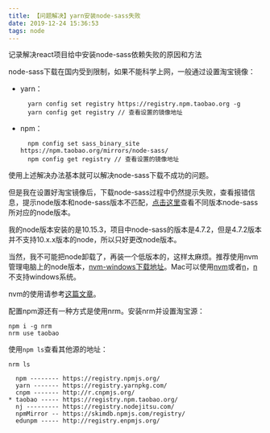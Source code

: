 ```yaml
---
title: 【问题解决】yarn安装node-sass失败
date: 2019-12-24 15:36:53
tags: node
---
```


记录解决react项目给中安装node-sass依赖失败的原因和方法

<!-- more -->

node-sass下载在国内受到限制，如果不能科学上网，一般通过设置淘宝镜像：

* yarn：

        yarn config set registry https://registry.npm.taobao.org -g
        yarn config get registry // 查看设置的镜像地址

* npm：

        npm config set sass_binary_site https://npm.taobao.org/mirrors/node-sass/
        npm config get registry // 查看设置的镜像地址

使用上述解决办法基本就可以解决node-sass下载不成功的问题。

但是我在设置好淘宝镜像后，下载node-sass过程中仍然提示失败，查看报错信息，提示node版本和node-sass版本不匹配，[点击这里][1]查看不同版本node-sass所对应的node版本。

我的node版本安装的是10.15.3，项目中node-sass的版本是4.7.2，但是4.7.2版本并不支持10.x.x版本的node，所以只好更改node版本。

当然，我不可能把node卸载了，再装一个低版本的，这样太麻烦。推荐使用nvm管理电脑上的node版本，[nvm-windows下载地址][2]。Mac可以使用[nvm][3]或者[n][4]，[n][4]不支持windows系统。

nvm的使用请参考[这篇文章][5]。

配置npm源还有一种方式是使用nrm。安装nrm并设置淘宝源：

    npm i -g nrm
    nrm use taobao

使用`npm ls`查看其他源的地址：

    nrm ls

      npm -------- https://registry.npmjs.org/
      yarn ------- https://registry.yarnpkg.com/
      cnpm ------- http://r.cnpmjs.org/
    * taobao ----- https://registry.npm.taobao.org/
      nj --------- https://registry.nodejitsu.com/
      npmMirror -- https://skimdb.npmjs.com/registry/
      edunpm ----- http://registry.enpmjs.org/


[1]: https://github.com/sass/node-sass/tags
[2]: https://github.com/coreybutler/nvm-windows/releases
[3]: https://github.com/nvm-sh/nvm
[4]: https://github.com/tj/n
[5]: https://www.jianshu.com/p/17d3249e0619
